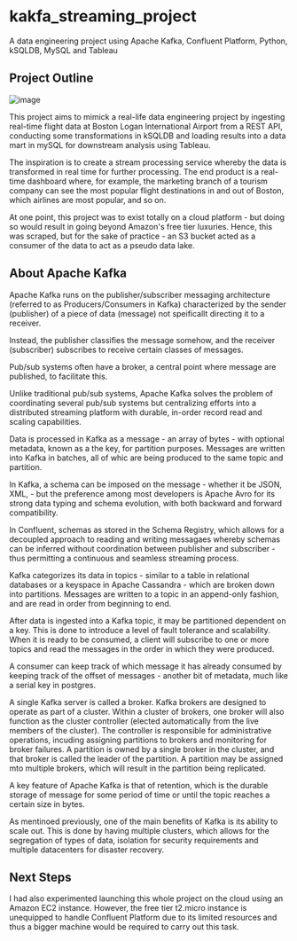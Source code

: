# kakfa_streaming_project
A data engineering project using Apache Kafka, Confluent Platform, Python, kSQLDB, MySQL and Tableau

## Project Outline

![image](https://github.com/jpa203/kakfa_streaming_project/assets/104007355/4d4bc9ef-b50b-448b-afc2-5f475a5447bb)


This project aims to mimick a real-life data engineering project by ingesting real-time flight data at Boston Logan International Airport from a REST API, 
conducting some transformations in kSQLDB and loading results into a data mart in mySQL for downstream analysis using Tableau. 

The inspiration is to create a stream processing service whereby the data is transformed in real time for further processing. The end product is a real-time dashboard where, for example, the marketing 
branch of a tourism company can see the most popular flight destinations in and out of Boston, which airlines are most popular, and so on.

At one point, this project was to exist totally on a cloud platform - but doing so would result in going beyond Amazon's free tier luxuries. Hence, this was scraped, but for the sake of practice - an S3 bucket acted as a consumer of the data to act as a pseudo data lake.

## About Apache Kafka

Apache Kafka runs on the publisher/subscriber messaging architecture (referred to as Producers/Consumers in Kafka) characterized by the sender (publisher) of a piece of data (message) not speificallt directing it to a receiver. 

Instead, the publisher classifies the message somehow, and the receiver (subscriber) subscribes to receive certain classes of messages.

Pub/sub systems often have a broker, a central point where message are published, to facilitate this.

Unlike traditional pub/sub systems, Apache Kafka solves the problem of coordinating several pub/sub systems but centralizing efforts into a distributed streaming platform with durable, in-order record read and scaling capabilities.

Data is processed in Kafka as a message - an array of bytes - with optional metadata, known as a the key, for partition purposes. Messages are written into Kafka in batches, all of whic are being produced to the same topic and partition. 

In Kafka, a schema can be imposed on the message - whether it be JSON, XML, - but the preference among most developers is Apache Avro for its strong data typing and schema evolution, with both backward and forward compatibility. 

In Confluent, schemas as stored in the Schema Registry, which allows for a decoupled approach to reading and writing messagaes whereby schemas can be inferred without coordination between publisher and subscriber - thus permitting a continuous and seamless streaming process.

Kafka categorizes its data in topics - similar to a table in relational databases or a keyspace in Apache Cassandra - which are broken down into partitions. Messages are written to a topic in an append-only fashion, and are read in order from beginning to end. 

After data is ingested into a Kafka topic, it may be partitioned dependent on a key. This is done to introduce a level of fault tolerance and scalability. When it is ready to be consumed, a client will subscribe to one or more topics and read the messages in the order in which they were produced. 

A consumer can keep track of which message it has already consumed by keeping track of the offset of messages - another bit of metadata, much like a serial key in postgres. 

A single Kafka server is called a broker. Kafka brokers are designed to operate as part of a cluster. Within a cluster of brokers, one broker will also function as the cluster controller (elected automatically from the live members of the cluster). The controller is responsible for administrative operations, incuding assigning partitions to brokers and monitoring for broker failures. A partition is owned by a single broker in the cluster, and that broker is called the leader of the partition. A partition may be assigned mto multiple brokers, which will result in the partition being replicated.

A key feature of Apache Kafka is that of retention, which is the durable storage of message for some period of time or until the topic reaches a certain size in bytes. 

As mentinoed previously, one of the main benefits of Kafka is its ability to scale out. This is done by having multiple clusters, which allows for the segregation of types of data, isolation for security requirements and multiple datacenters for disaster recovery. 

## Next Steps

I had also experimented launching this whole project on the cloud using an Amazon EC2 instance. However, the free tier t2.micro instance is unequipped to handle Confluent Platform due to 
its limited resources and thus a bigger machine would be required to carry out this task.


